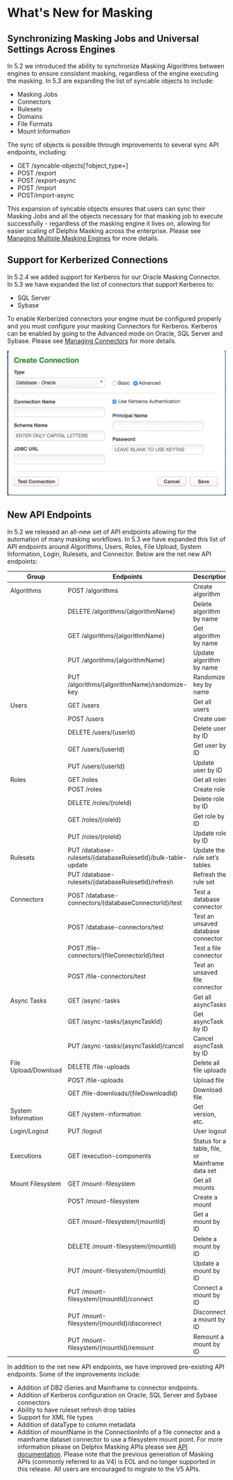 # What's New for Masking
## Synchronizing Masking Jobs and Universal Settings Across Engines
In 5.2 we introduced the ability to synchronize Masking Algorithms between engines to ensure consistent masking, regardless of the engine executing the masking. In 5.3 are expanding the list of syncable objects to include:

- Masking Jobs
- Connectors
- Rulesets
- Domains
- File Formats
- Mount Information

The sync of objects is possible through improvements to several sync API endpoints, including:

- GET /syncable-objects[?object_type=<type>]
- POST /export
- POST /export-async
- POST /import
- POST/import-async

This expansion of syncable objects ensures that users can sync their Masking Jobs and all the objects necessary for that masking job to execute successfully - regardless of the masking engine it lives on, allowing for easier scaling of Delphix Masking across the enterprise. Please see [Managing Multiple Masking Engines](/Managing_Multiple_Engines_for_Masking/Working_with_Multiple_Masking_Engines/)  for more details.

## Support for Kerberized Connections
In 5.2.4 we added support for Kerberos for our Oracle Masking Connector. In 5.3 we have expanded the list of connectors that support Kerberos to:

- SQL Server
- Sybase

To enable Kerberized connectors your engine must be configured properly and you must configure your masking Connectors for Kerberos. Kerberos can be enabled by going to the Advanced mode on Oracle, SQL Server and Sybase. Please see [Managing Connectors](/Connecting_Data/Managing_Connectors/) for more details.

![](./media/create_kerberos.png)

## New API Endpoints
In 5.2 we released an all-new set of API endpoints allowing for the automation of many masking workflows. In 5.3 we have expanded this list of API endpoints around Algorithms, Users, Roles, File Upload, System Information, Login, Rulesets, and Connector. Below are the net new API endpoints:


| **Group** | **Endpoints**      | **Description**       |
| ----------- | -----------      | ------------          |
| Algorithms  | POST /algorithms | Create algorithm      |
|             | DELETE /algorithms/{algorithmName}| Delete algorithm by name   |
|             | GET /algorithms/{algorithmName}        | Get algorithm by name     |
|             | PUT /algorithms/{algorithmName}                 | Update algorithm by name  |
|             | PUT /algorithms/{algorithmName}/randomize-key                 | Randomize key by name      |
| Users | GET /users | Get all users      |
|  | POST /users| Create user   |
|     | DELETE /users/{userId}   | Delete user by ID     |
|     |    GET /users/{userId}         | Get user by ID |
|     | PUT /users/{userId} | Update user by ID|
| Roles  | GET /roles | Get all roles|
| | POST /roles | Create role|
| | DELETE /roles/{roleId}| Delete role by ID|
|  | GET /roles/{roleId}| Get role by ID|
|  | PUT /roles/{roleId} |Update role by ID|
| Rulesets| PUT /database-rulesets/{databaseRulesetId}/bulk-table-update|Update the rule set’s tables|
| | PUT /database-rulesets/{databaseRulesetId}/refresh| Refresh the rule set|
|Connectors|POST /database-connectors/{databaseConnectorId}/test|Test a database connector|
| | POST /database-connectors/test|Test an unsaved database connector|
|  |POST /file-connectors/{fileConnectorId}/test|Test a file connector|
|  | POST /file-connectors/test|Test an unsaved file connector|
|Async Tasks|GET /async-tasks|Get all asyncTasks|
|  |GET /async-tasks/{asyncTaskId}|Get asyncTask by ID|
|  |PUT /async-tasks/{asyncTaskId}/cancel|Cancel asyncTask by ID|
|File Upload/Download|DELETE /file-uploads|Delete all file uploads|
|  | POST /file-uploads | Upload file|
|  | GET /file-downloads/{fileDownloadId}|Download file|
|System Information|GET /system-information | Get version, etc.|
|Login/Logout|PUT /logout | User logout|
|Executions|GET /execution-components | Status for a table, file, or Mainframe data set|
|Mount Filesystem|GET /mount-filesystem | Get all mounts |
||POST /mount-filesystem | Create a mount |
||GET /mount-filesystem/{mountId} | Get a mount by ID |
||DELETE /mount-filesystem/{mountId} | Delete a mount by ID |
||PUT /mount-filesystem/{mountId} | Update a mount by ID |
||PUT /mount-filesystem/{mountId}/connect | Connect a mount by ID |
||PUT /mount-filesystem/{mountId}/disconnect | Disconnect a mount by ID |
||PUT /mount-filesystem/{mountId}/remount | Remount a mount by ID |


In addition to the net new API endpoints, we have improved pre-existing API endpoints. Some of the improvements include:

- Addition of DB2 iSeries and Mainframe to connector endpoints.
- Addition of Kerberos configuration on Oracle, SQL Server and Sybase connectors
- Ability to have ruleset refresh drop tables
- Support for XML file types
- Addition of dataType to column metadata
- Addition of mountName in the ConnectionInfo of a file connector and a mainframe dataset connector to use a filesystem mount point.
For more information please on Delphix Masking APIs please see [API documentation](https://maskingdocs.delphix.com/Delphix_Masking_APIs/Masking_Client/Masking_API_Client/).  Please note that the previous generation of Masking APIs (commonly referred to as V4) is EOL and no longer supported in this release. All users are encouraged to migrate to the V5 APIs.
